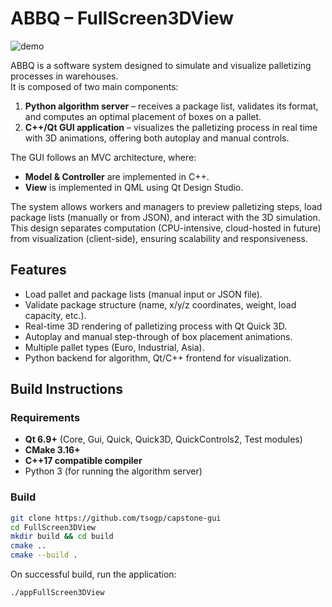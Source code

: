 # ABBQ – FullScreen3DView
![demo](https://github.com/tsogp/capstone-gui/blob/master/demo.gif)

ABBQ is a software system designed to simulate and visualize palletizing processes in warehouses.  
It is composed of two main components:  

1. **Python algorithm server** – receives a package list, validates its format, and computes an optimal placement of boxes on a pallet.  
2. **C++/Qt GUI application** – visualizes the palletizing process in real time with 3D animations, offering both autoplay and manual controls.  

The GUI follows an MVC architecture, where:
- **Model & Controller** are implemented in C++.
- **View** is implemented in QML using Qt Design Studio.  

The system allows workers and managers to preview palletizing steps, load package lists (manually or from JSON), and interact with the 3D simulation. This design separates computation (CPU-intensive, cloud-hosted in future) from visualization (client-side), ensuring scalability and responsiveness.

## Features
- Load pallet and package lists (manual input or JSON file).  
- Validate package structure (name, x/y/z coordinates, weight, load capacity, etc.).  
- Real-time 3D rendering of palletizing process with Qt Quick 3D.  
- Autoplay and manual step-through of box placement animations.  
- Multiple pallet types (Euro, Industrial, Asia).  
- Python backend for algorithm, Qt/C++ frontend for visualization.  

## Build Instructions

### Requirements
- **Qt 6.9+** (Core, Gui, Quick, Quick3D, QuickControls2, Test modules)  
- **CMake 3.16+**  
- **C++17 compatible compiler**  
- Python 3 (for running the algorithm server)  

### Build
```bash
git clone https://github.com/tsogp/capstone-gui
cd FullScreen3DView
mkdir build && cd build
cmake ..
cmake --build .
```

On successful build, run the application:
```bash
./appFullScreen3DView
```

